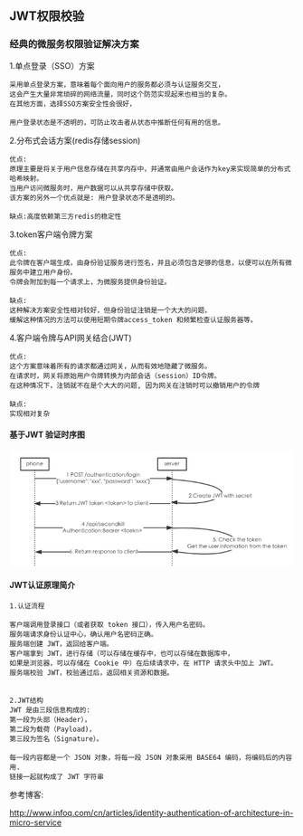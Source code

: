## JWT权限校验


### 经典的微服务权限验证解决方案
1.单点登录（SSO）方案
```
采用单点登录方案，意味着每个面向用户的服务都必须与认证服务交互，
这会产生大量非常琐碎的网络流量，同时这个防范实现起来也相当的复杂。
在其他方面，选择SSO方案安全性会很好，

用户登录状态是不透明的，可防止攻击者从状态中推断任何有用的信息。
```
2.分布式会话方案(redis存储session)
```
优点:
原理主要是将关于用户信息存储在共享内存中，并通常由用户会话作为key来实现简单的分布式哈希映射。
当用户访问微服务时，用户数据可以从共享存储中获取。
该方案的另外一个优点就是: 用户登录状态不是透明的。

缺点:高度依赖第三方redis的稳定性
```

3.token客户端令牌方案
```
优点:
此令牌在客户端生成，由身份验证服务进行签名，并且必须包含足够的信息，以便可以在所有微服务中建立用户身份。
令牌会附加到每一个请求上，为微服务提供身份验证。

缺点:
这种解决方案安全性相对较好，但身份验证注销是一个大大的问题，
缓解这种情况的方法可以使用短期令牌access_token 和频繁检查认证服务器等。

```

4.客户端令牌与API网关结合(JWT)
```
优点:
这个方案意味着所有的请求都通过网关，从而有效地隐藏了微服务。
在请求时，网关将原始用户令牌转换为内部会话（session）ID令牌。
在这种情况下，注销就不在是个大大的问题, 因为网关在注销时可以撤销用户的令牌

缺点:
实现相对复杂

```

#### 基于JWT 验证时序图
![输入图片说明](https://github.com/qccr-twl2123/livtrip/blob/master/src/main/resources/static/resources/images/JWT时序.png "在这里输入图片标题")


#### JWT认证原理简介
```
1.认证流程

客户端调用登录接口（或者获取 token 接口），传入用户名密码。
服务端请求身份认证中心，确认用户名密码正确。
服务端创建 JWT，返回给客户端。
客户端拿到 JWT，进行存储（可以存储在缓存中，也可以存储在数据库中，
如果是浏览器，可以存储在 Cookie 中）在后续请求中，在 HTTP 请求头中加上 JWT。
服务端校验 JWT，校验通过后，返回相关资源和数据。


2.JWT结构
JWT 是由三段信息构成的:
第一段为头部（Header），
第二段为载荷（Payload)，
第三段为签名（Signature）。

每一段内容都是一个 JSON 对象，将每一段 JSON 对象采用 BASE64 编码，将编码后的内容用.
链接一起就构成了 JWT 字符串

```


参考博客:

http://www.infoq.com/cn/articles/identity-authentication-of-architecture-in-micro-service













